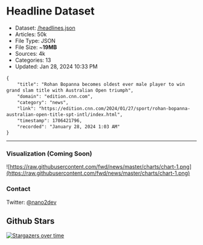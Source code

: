 # Headline Dataset

- Dataset: [/headlines.json](https://raw.githubusercontent.com/fwd/news/master/headlines.json) 
- Articles: 50k
- File Type: JSON
- File Size: ~**19MB**
- Sources: 4k
- Categories: 13
- Updated: Jan 28, 2024 10:33 PM

```
{
    "title": "Rohan Bopanna becomes oldest ever male player to win grand slam title with Australian Open triumph",
    "domain": "edition.cnn.com",
    "category": "news",
    "link": "https://edition.cnn.com/2024/01/27/sport/rohan-bopanna-australian-open-title-spt-intl/index.html",
    "timestamp": 1706421796,
    "recorded": "January 28, 2024 1:03 AM"
}
```

---

### Visualization (Coming Soon)

![https://raw.githubusercontent.com/fwd/news/master/charts/chart-1.png](https://raw.githubusercontent.com/fwd/news/master/charts/chart-1.png)

### Contact 

Twitter: [@nano2dev](https://twitter.com/nano2dev)

## Github Stars

[![Stargazers over time](https://starchart.cc/fwd/news.svg)](https://starchart.cc/fwd/news)
